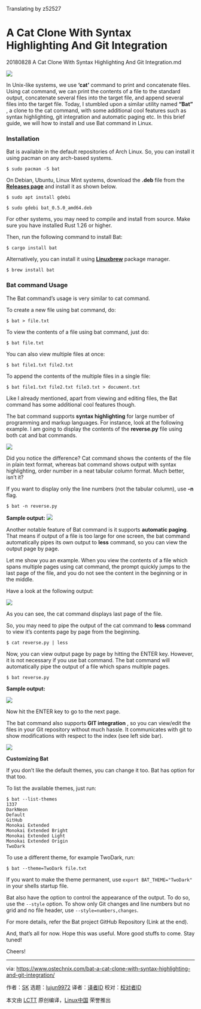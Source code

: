 Translating by z52527


A Cat Clone With Syntax Highlighting And Git Integration
======
20180828 A Cat Clone With Syntax Highlighting And Git Integration.md

![](https://www.ostechnix.com/wp-content/uploads/2018/08/Bat-command-720x340.png)

In Unix-like systems, we use **‘cat’** command to print and concatenate files. Using cat command, we can print the contents of a file to the standard output, concatenate several files into the target file, and append several files into the target file. Today, I stumbled upon a similar utility named **“Bat”** , a clone to the cat command, with some additional cool features such as syntax highlighting, git integration and automatic paging etc. In this brief guide, we will how to install and use Bat command in Linux.

### Installation

Bat is available in the default repositories of Arch Linux. So, you can install it using pacman on any arch-based systems.
```
$ sudo pacman -S bat

```

On Debian, Ubuntu, Linux Mint systems, download the **.deb** file from the [**Releases page**][1] and install it as shown below.
```
$ sudo apt install gdebi

$ sudo gdebi bat_0.5.0_amd64.deb

```

For other systems, you may need to compile and install from source. Make sure you have installed Rust 1.26 or higher.



Then, run the following command to install Bat:
```
$ cargo install bat

```

Alternatively, you can install it using [**Linuxbrew**][2] package manager.
```
$ brew install bat

```

### Bat command Usage

The Bat command’s usage is very similar to cat command.

To create a new file using bat command, do:
```
$ bat > file.txt

```

To view the contents of a file using bat command, just do:
```
$ bat file.txt

```

You can also view multiple files at once:
```
$ bat file1.txt file2.txt

```

To append the contents of the multiple files in a single file:
```
$ bat file1.txt file2.txt file3.txt > document.txt

```

Like I already mentioned, apart from viewing and editing files, the Bat command has some additional cool features though.

The bat command supports **syntax highlighting** for large number of programming and markup languages. For instance, look at the following example. I am going to display the contents of the **reverse.py** file using both cat and bat commands.

![](https://www.ostechnix.com/wp-content/uploads/2018/08/bat-and-cat-command-output-comparison.png)

Did you notice the difference? Cat command shows the contents of the file in plain text format, whereas bat command shows output with syntax highlighting, order number in a neat tabular column format. Much better, isn’t it?

If you want to display only the line numbers (not the tabular column), use **-n** flag.
```
$ bat -n reverse.py

```

**Sample output:**
![](https://www.ostechnix.com/wp-content/uploads/2018/08/bat-command-output-3.png)

Another notable feature of Bat command is it supports **automatic paging**. That means if output of a file is too large for one screen, the bat command automatically pipes its own output to **less** command, so you can view the output page by page.

Let me show you an example. When you view the contents of a file which spans multiple pages using cat command, the prompt quickly jumps to the last page of the file, and you do not see the content in the beginning or in the middle.

Have a look at the following output:

![](https://www.ostechnix.com/wp-content/uploads/2018/08/cat-command-output.png)

As you can see, the cat command displays last page of the file.

So, you may need to pipe the output of the cat command to **less** command to view it’s contents page by page from the beginning.
```
$ cat reverse.py | less

```

Now, you can view output page by page by hitting the ENTER key. However, it is not necessary if you use bat command. The bat command will automatically pipe the output of a file which spans multiple pages.
```
$ bat reverse.py

```

**Sample output:**

![](https://www.ostechnix.com/wp-content/uploads/2018/08/bat-command-output-1.png)

Now hit the ENTER key to go to the next page.

The bat command also supports **GIT integration** , so you can view/edit the files in your Git repository without much hassle. It communicates with git to show modifications with respect to the index (see left side bar).

![](https://www.ostechnix.com/wp-content/uploads/2018/08/bat-command-output-2.png)

**Customizing Bat**

If you don’t like the default themes, you can change it too. Bat has option for that too.

To list the available themes, just run:
```
$ bat --list-themes
1337
DarkNeon
Default
GitHub
Monokai Extended
Monokai Extended Bright
Monokai Extended Light
Monokai Extended Origin
TwoDark

```

To use a different theme, for example TwoDark, run:
```
$ bat --theme=TwoDark file.txt

```

If you want to make the theme permanent, use `export BAT_THEME="TwoDark"` in your shells startup file.

Bat also have the option to control the appearance of the output. To do so, use the `--style` option. To show only Git changes and line numbers but no grid and no file header, use `--style=numbers,changes`.

For more details, refer the Bat project GitHub Repository (Link at the end).

And, that’s all for now. Hope this was useful. More good stuffs to come. Stay tuned!

Cheers!



--------------------------------------------------------------------------------

via: https://www.ostechnix.com/bat-a-cat-clone-with-syntax-highlighting-and-git-integration/

作者：[SK][a]
选题：[lujun9972](https://github.com/lujun9972)
译者：[译者ID](https://github.com/译者ID)
校对：[校对者ID](https://github.com/校对者ID)

本文由 [LCTT](https://github.com/LCTT/TranslateProject) 原创编译，[Linux中国](https://linux.cn/) 荣誉推出

[a]:https://www.ostechnix.com/author/sk/
[1]:https://github.com/sharkdp/bat/releases
[2]:https://www.ostechnix.com/linuxbrew-common-package-manager-linux-mac-os-x/
